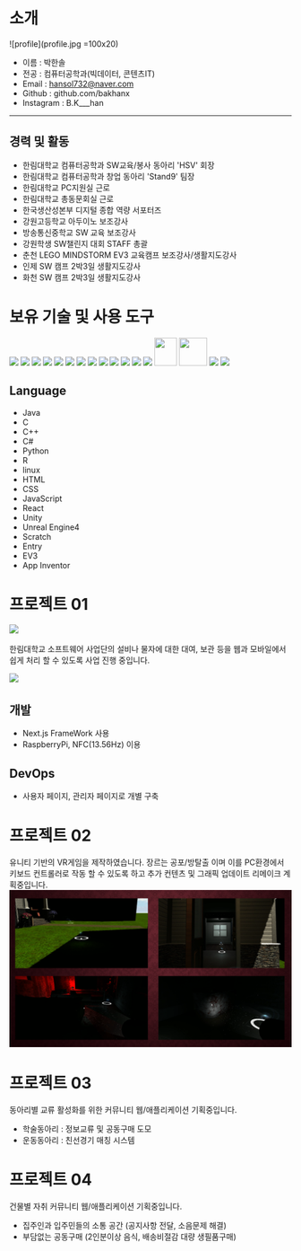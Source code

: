 # 소개

![profile](profile.jpg =100x20) 
* 이름 : 박한솔
* 전공 : 컴퓨터공학과(빅데이터, 콘텐츠IT)
* Email : hansol732@naver.com
* Github : github.com/bakhanx
* Instagram : B.K___han

---

## 경력 및 활동
* 한림대학교 컴퓨터공학과 SW교육/봉사 동아리 'HSV' 회장
* 한림대학교 컴퓨터공학과 창업 동아리 'Stand9' 팀장
* 한림대학교 PC지원실 근로
* 한림대학교 총동문회실 근로
* 한국생산성본부 디지털 종합 역량 서포터즈
* 강원고등학교 아두이노 보조강사
* 방송통신중학교 SW 교육 보조강사
* 강원학생 SW챌린지 대회 STAFF 총괄
* 춘천 LEGO MINDSTORM EV3 교육캠프 보조강사/생활지도강사
* 인제 SW 캠프 2박3일 생활지도강사
* 화천 SW 캠프 2박3일 생활지도강사


# 보유 기술 및 사용 도구

<img src="https://cdn.jsdelivr.net/npm/programming-languages-logos/src/c/c.png" height="50">

<img src="https://cdn.jsdelivr.net/npm/programming-languages-logos/src/cpp/cpp.png" height="50">

<img src="https://cdn.jsdelivr.net/npm/programming-languages-logos/src/csharp/csharp.png" height="50">

<img src="https://cdn.jsdelivr.net/npm/programming-languages-logos/src/html/html.png" height="50">

<img src="https://cdn.jsdelivr.net/npm/programming-languages-logos/src/java/java.png" height="50">

<img src="https://cdn.jsdelivr.net/npm/programming-languages-logos/src/javascript/javascript.png" height="50">

<img src="https://cdn.jsdelivr.net/npm/programming-languages-logos/src/r/r.png" height="50">

<img src="https://cdn.jsdelivr.net/npm/programming-languages-logos/src/python/python.png" height="50">

<img src="https://upload.wikimedia.org/wikipedia/commons/thumb/3/35/Tux.svg/150px-Tux.svg.png" height="50">

<img src="https://upload.wikimedia.org/wikipedia/commons/thumb/a/a7/React-icon.svg/220px-React-icon.svg.png" height="50">

<img src="https://yt3.ggpht.com/a/AATXAJxKcrQAU6g-xNZ1xFPJs3OC1s-2jZ_QjHSzJvkUvg=s900-c-k-c0x00ffffff-no-rj" height="50">

<img src="https://upload.wikimedia.org/wikipedia/commons/thumb/2/20/UE_Logo_Black_Centered.svg/150px-UE_Logo_Black_Centered.svg.png" height="50">

<img src="https://en.scratch-wiki.info/w/images/Scratch_Cat-cropped.png" height="50">

<img src="https://upload.wikimedia.org/wikipedia/commons/thumb/8/8e/Nextjs-logo.svg/220px-Nextjs-logo.svg.png" height="50" width="40">

<img src="https://scontent-gmp1-1.xx.fbcdn.net/v/t1.0-1/96286099_1484413235067123_5971234847706841088_n.png?_nc_cat=106&ccb=2&_nc_sid=dbb9e7&_nc_ohc=wv671BBkNmoAX8ENf0M&_nc_ht=scontent-gmp1-1.xx&oh=422408259fd5f30bca31872902e3e979&oe=5FC46B1F" width="50" height="50">


<img src="https://www.logolynx.com/images/logolynx/dc/dce92a35d363f89b76bdf43a5776e2c4.jpeg" height="50">

<img src="https://avatars1.githubusercontent.com/u/1742866?s=200&v=4" height="50">



## Language
* Java 
* C 
* C++ 
* C# 
* Python 
* R 
* linux
* HTML
* CSS
* JavaScript
* React
* Unity
* Unreal Engine4
* Scratch
* Entry
* EV3
* App Inventor

# 프로젝트 01
<img src="https://hlsw.hallym.ac.kr/_oxdir/data/page/__magicdir__/design/logo.gif">

한림대학교 소프트웨어 사업단의 설비나 물자에 대한 대여, 보관 등을 웹과 모바일에서 쉽게 처리 할 수 있도록 사업 진행 중입니다.

<img src="https://www.rfidgeneral.com/wp-content/uploads/2019/02/1-13.56MHz-NFC-Sticker-Application.jpg">

## 개발
* Next.js FrameWork 사용
* RaspberryPi, NFC(13.56Hz) 이용

## DevOps
* 사용자 페이지, 관리자 페이지로 개별 구축


# 프로젝트 02
유니티 기반의 VR게임을 제작하였습니다. 장르는 공포/방탈출 이며 이를 PC환경에서 키보드 컨트롤러로 작동 할 수 있도록 하고 추가 컨텐츠 및 그래픽 업데이트 리메이크 계획중입니다.
![disorder](disorder.png)

# 프로젝트 03
동아리별 교류 활성화를 위한 커뮤니티 웹/애플리케이션 기획중입니다.
* 학술동아리 : 정보교류 및 공동구매 도모
* 운동동아리 : 친선경기 매칭 시스템

# 프로젝트 04
건물별 자취 커뮤니티 웹/애플리케이션 기획중입니다.
* 집주인과 입주민들의 소통 공간 (공지사항 전달, 소음문제 해결)
* 부담없는 공동구매 (2인분이상 음식, 배송비절감 대량 생필품구매)

